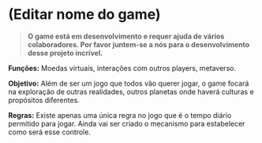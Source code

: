 # (Editar nome do game)
>**O game está em desenvolvimento e requer ajuda de vários colaboradores. Por favor juntem-se a nós para o desenvolvimento desse projeto incrível.**

  
**Funções:**
Moedas virtuais, interações com outros players, metaverso.

**Objetivo:**
Além de ser um jogo que todos vão querer jogar, o game focará na exploração de outras realidades, outros planetas onde haverá culturas e propósitos diferentes.

**Regras:**
Existe apenas uma única regra no jogo que é o tempo diário permitido para jogar.
Ainda vai ser criado o mecanismo para estabelecer como será esse controle.





